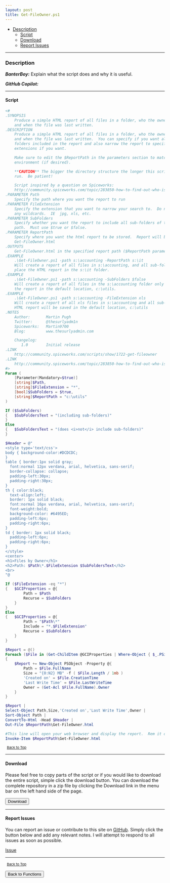 ```yaml
---
layout: post
title: Get-FileOwner.ps1
---
```


- [Description](#description)
  - [Script](#script)
  - [Download](#download)
  - [Report Issues](#report-issues)

---

### Description

**_BanterBoy:_** Explain what the script does and why it is useful.

**_GitHub Copilot:_**

---

#### Script

```powershell
<#
.SYNOPSIS
	Produce a simple HTML report of all files in a folder, who the owner is
	and when the file was last written.
.DESCRIPTION
	Produce a simple HTML report of all files in a folder, who the owner is
	and when the file was last written.  You can specify if you want all sub-
	folders included in the report and also narrow the report to specific
	extensions if you want.

	Make sure to edit the $ReportPath in the parameters section to match your
	environment (if desired).

	**CAUTION** The bigger the directory structure the longer this script will
	run.  Be patient!

	Script inspired by a question on Spiceworks:
	http://community.spiceworks.com/topic/283850-how-to-find-out-who-is-putting-what-on-shared-drives
.PARAMETER Path
	Specify the path where you want the report to run
.PARAMETER FileExtension
	Specify the extension that you want to narrow your search to.  Do not include
	any wildcards.  IE  jpg, xls, etc.
.PARAMETER SubFolders
	Specify whether you want the report to include all sub-folders of the
	path.  Must use $true or $false.
.PARAMETER ReportPath
	Specify where you want the html report to be stored.  Report will be called
	Get-FileOwner.html
.OUTPUTS
	Get-FileOwner.html in the specified report path ($ReportPath parameter).
.EXAMPLE
	.\Get-FileOwner.ps1 -path s:\accounting -ReportPath s:\it
	Will create a report of all files in s:\accounting, and all sub-folders and
	place the HTML report in the s:\it folder.
.EXAMPLE
	.\Get-FileOwner.ps1 -path s:\accounting -SubFolders $false
	Will create a report of all files in the s:\accounting folder only and place
	the report in the default location, c:\utils.
.EXAMPLE
	.\Get-FileOwner.ps1 -path s:\accounting -FileExtension xls
	Will create a report of all xls files in s:\accounting and all sub-folders.
	HTML report will be saved in the default location, c:\utils
.NOTES
	Author:       Martin Pugh
	Twitter:      @thesurlyadm1n
	Spiceworks:   Martin9700
	Blog:         www.thesurlyadmin.com

	Changelog:
	   1.0        Initial release
.LINK
	http://community.spiceworks.com/scripts/show/1722-get-fileowner
.LINK
	http://community.spiceworks.com/topic/283850-how-to-find-out-who-is-putting-what-on-shared-drives
#>
Param (
	[Parameter(Mandatory=$true)]
	[string]$Path,
	[string]$FileExtension = "*",
	[bool]$SubFolders = $true,
	[string]$ReportPath = "c:\utils"
)

If ($SubFolders)
{	$SubFoldersText = "(including sub-folders)"
}
Else
{	$SubFoldersText = "(does <i>not</i> include sub-folders)"
}

$Header = @"
<style type='text/css'>
body { background-color:#DCDCDC;
}
table { border:1px solid gray;
  font:normal 12px verdana, arial, helvetica, sans-serif;
  border-collapse: collapse;
  padding-left:30px;
  padding-right:30px;
}
th { color:black;
  text-align:left;
  border: 1px solid black;
  font:normal 16px verdana, arial, helvetica, sans-serif;
  font-weight:bold;
  background-color: #6495ED;
  padding-left:6px;
  padding-right:6px;
}
td { border: 1px solid black;
  padding-left:6px;
  padding-right:6px;
}
</style>
<center>
<h1>Files by Owner</h1>
<h2>Path: $Path\*.$FileExtension $SubFoldersText</h2>
<br>
"@

If ($FileExtension -eq "*")
{	$GCIProperties = @{
		Path = $Path
		Recurse = $SubFolders
	}
}
Else
{	$GCIProperties = @{
		Path = "$Path\*"
		Include = "*.$FileExtension"
		Recurse = $SubFolders
	}
}

$Report = @()
Foreach ($File in (Get-ChildItem @GCIProperties | Where-Object { $_.PSisContainer -eq $false }))
{
	$Report += New-Object PSObject -Property @{
		Path = $File.FullName
		Size = "{0:N2} MB" -f ( $File.Length / 1mb )
		'Created on' = $File.CreationTime
		'Last Write Time' = $File.LastWriteTime
		Owner = (Get-Acl $File.FullName).Owner
	}
}

$Report |
Select-Object Path,Size,'Created on','Last Write Time',Owner |
Sort-Object Path |
ConvertTo-Html -Head $Header |
Out-File $ReportPath\Get-FileOwner.html

#This line will open your web browser and display the report.  Rem it out with a # if you don't want it to
Invoke-Item $ReportPath\Get-FileOwner.html
```

<span style="font-size:11px;"><a href="#"><i class="fas fa-caret-up" aria-hidden="true" style="color: white; margin-right:5px;"></i>Back to Top</a></span>

---

#### Download

Please feel free to copy parts of the script or if you would like to download the entire script, simple click the download button. You can download the complete repository in a zip file by clicking the Download link in the menu bar on the left hand side of the page.

<button class="btn" type="submit" onclick="window.open('/PowerShell/functions/fileManagement/Get-FileOwner.ps1')">
    <i class="fa fa-cloud-download-alt">
    </i>
        Download
</button>

---

#### Report Issues

You can report an issue or contribute to this site on <a href="https://github.com/BanterBoy/scripts-blog/issues">GitHub</a>. Simply click the button below and add any relevant notes. I will attempt to respond to all issues as soon as possible.

<!-- Place this tag where you want the button to render. -->

<a class="github-button" href="https://github.com/BanterBoy/scripts-blog/issues/new?title=Get-FileOwner.ps1&body=There is a problem with this function. Please find details below." data-show-count="true" aria-label="Issue BanterBoy/scripts-blog on GitHub">Issue</a>

---

<span style="font-size:11px;"><a href="#"><i class="fas fa-caret-up" aria-hidden="true" style="color: white; margin-right:5px;"></i>Back to Top</a></span>

<a href="/menu/_pages/functions.html">
    <button class="btn">
        <i class='fas fa-reply'>
        </i>
            Back to Functions
    </button>
</a>

[1]: http://ecotrust-canada.github.io/markdown-toc
[2]: https://github.com/googlearchive/code-prettify

